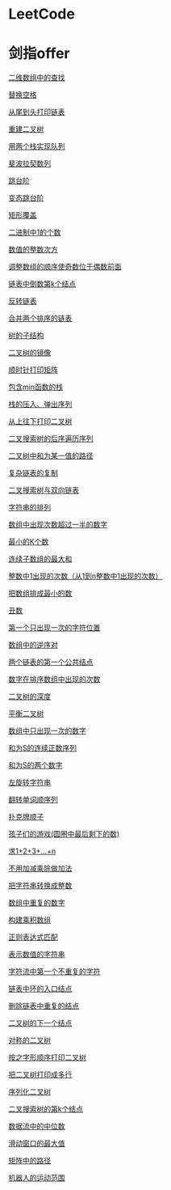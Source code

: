 # LeetCode
[]()
# 剑指offer

[二维数组中的查找](https://github.com/BaYongJian/Algorithm/tree/master/%E5%89%91%E6%8C%87offer/%E4%BA%8C%E7%BB%B4%E6%95%B0%E7%BB%84%E4%B8%AD%E7%9A%84%E6%9F%A5%E6%89%BE)

[替换空格]()  

[从尾到头打印链表](https://github.com/BaYongJian/Algorithm/tree/master/%E5%89%91%E6%8C%87offer/%E4%BB%8E%E5%B0%BE%E5%88%B0%E5%A4%B4%E6%89%93%E5%8D%B0%E9%93%BE%E8%A1%A8)  

[重建二叉树](https://github.com/BaYongJian/Algorithm/tree/master/%E5%89%91%E6%8C%87offer/%E9%87%8D%E5%BB%BA%E4%BA%8C%E5%8F%89%E6%A0%91)
  
[用两个栈实现队列](https://github.com/BaYongJian/Algorithm/tree/master/%E5%89%91%E6%8C%87offer/%E7%94%A8%E4%B8%A4%E4%B8%AA%E6%A0%88%E5%AE%9E%E7%8E%B0%E9%98%9F%E5%88%97)  

[斐波拉契数列](https://github.com/BaYongJian/Algorithm/tree/master/%E5%89%91%E6%8C%87offer/Fibonacci%E6%95%B0%E5%88%97)  

[跳台阶](https://github.com/BaYongJian/Algorithm/tree/master/%E5%89%91%E6%8C%87offer/%E8%B7%B3%E5%8F%B0%E9%98%B6)  

[变态跳台阶](https://github.com/BaYongJian/Algorithm/tree/master/%E5%89%91%E6%8C%87offer/%E5%8F%98%E6%80%81%E8%B7%B3%E5%8F%B0%E9%98%B6)  

[矩形覆盖](https://github.com/BaYongJian/Algorithm/tree/master/%E5%89%91%E6%8C%87offer/%E7%9F%A9%E5%BD%A2%E8%A6%86%E7%9B%96)  

[二进制中1的个数](https://github.com/BaYongJian/Algorithm/tree/master/%E5%89%91%E6%8C%87offer/%E4%BA%8C%E8%BF%9B%E5%88%B6%E4%B8%AD1%E7%9A%84%E4%B8%AA%E6%95%B0)  

[数值的整数次方](https://github.com/BaYongJian/Algorithm/tree/master/%E5%89%91%E6%8C%87offer/%E6%95%B0%E5%80%BC%E7%9A%84%E6%95%B4%E6%95%B0%E6%AC%A1%E6%96%B9)  

[调整数组的顺序使奇数位于偶数前面](https://github.com/BaYongJian/Algorithm/tree/master/%E5%89%91%E6%8C%87offer/%E8%B0%83%E6%95%B4%E6%95%B0%E7%BB%84%E9%A1%BA%E5%BA%8F%E4%BD%BF%E5%A5%87%E6%95%B0%E4%BD%8D%E4%BA%8E%E5%81%B6%E6%95%B0%E5%89%8D%E9%9D%A2)  

[链表中倒数第k个结点](https://github.com/BaYongJian/Algorithm/tree/master/%E5%89%91%E6%8C%87offer/%E9%93%BE%E8%A1%A8%E4%B8%AD%E5%80%92%E6%95%B0%E7%AC%ACk%E4%B8%AA%E7%BB%93%E7%82%B9)  

[反转链表](https://github.com/BaYongJian/Algorithm/tree/master/%E5%89%91%E6%8C%87offer/%E5%8F%8D%E8%BD%AC%E9%93%BE%E8%A1%A8)  

[合并两个排序的链表](https://github.com/BaYongJian/Algorithm/tree/master/%E5%89%91%E6%8C%87offer/%E5%90%88%E5%B9%B6%E4%B8%A4%E4%B8%AA%E6%8E%92%E5%BA%8F%E7%9A%84%E9%93%BE%E8%A1%A8)  

[树的子结构](https://github.com/BaYongJian/Algorithm/tree/master/%E5%89%91%E6%8C%87offer/%E6%A0%91%E7%9A%84%E5%AD%90%E7%BB%93%E6%9E%84)  

[二叉树的镜像](https://github.com/BaYongJian/Algorithm/tree/master/%E5%89%91%E6%8C%87offer/%E4%BA%8C%E5%8F%89%E6%A0%91%E7%9A%84%E9%95%9C%E5%83%8F)  

[顺时针打印矩阵]()  

[包含min函数的栈](https://github.com/BaYongJian/Algorithm/tree/master/%E5%89%91%E6%8C%87offer/%E5%8C%85%E5%90%ABmin%E5%87%BD%E6%95%B0%E7%9A%84%E6%A0%88)  

[栈的压入、弹出序列](https://github.com/BaYongJian/Algorithm/tree/master/%E5%89%91%E6%8C%87offer/%E6%A0%88%E7%9A%84%E5%8E%8B%E5%85%A5%E3%80%81%E5%BC%B9%E5%87%BA%E5%BA%8F%E5%88%97)  

[从上往下打印二叉树](https://github.com/BaYongJian/Algorithm/tree/master/%E5%89%91%E6%8C%87offer/%E4%BB%8E%E4%B8%8A%E5%BE%80%E4%B8%8B%E6%89%93%E5%8D%B0%E4%BA%8C%E5%8F%89%E6%A0%91)  

[二叉搜索树的后序遍历序列](https://github.com/BaYongJian/Algorithm/tree/master/%E5%89%91%E6%8C%87offer/%E4%BA%8C%E5%8F%89%E6%90%9C%E7%B4%A2%E6%A0%91%E7%9A%84%E5%90%8E%E5%BA%8F%E9%81%8D%E5%8E%86%E5%BA%8F%E5%88%97)  

[二叉树中和为某一值的路径](https://github.com/BaYongJian/Algorithm/tree/master/%E5%89%91%E6%8C%87offer/%E4%BA%8C%E5%8F%89%E6%A0%91%E4%B8%AD%E5%92%8C%E4%B8%BA%E6%9F%90%E4%B8%80%E5%80%BC%E7%9A%84%E8%B7%AF%E5%BE%84)  

[复杂链表的复制](https://github.com/BaYongJian/Algorithm/tree/master/%E5%89%91%E6%8C%87offer/%E5%A4%8D%E6%9D%82%E9%93%BE%E8%A1%A8%E7%9A%84%E5%A4%8D%E5%88%B6)  

[二叉搜索树与双向链表]()  

[字符串的排列]()  

[数组中出现次数超过一半的数字](https://github.com/BaYongJian/Algorithm/tree/master/%E5%89%91%E6%8C%87offer/%E6%95%B0%E7%BB%84%E4%B8%AD%E5%87%BA%E7%8E%B0%E6%AC%A1%E6%95%B0%E8%B6%85%E8%BF%87%E4%B8%80%E5%8D%8A%E7%9A%84%E6%95%B0%E5%AD%97)  

[最小的K个数](https://github.com/BaYongJian/Algorithm/tree/master/%E5%89%91%E6%8C%87offer/%E6%9C%80%E5%B0%8F%E7%9A%84k%E4%B8%AA%E6%95%B0)  

[连续子数组的最大和]()  

[整数中1出现的次数（从1到n整数中1出现的次数）](https://github.com/BaYongJian/Algorithm/tree/master/%E5%89%91%E6%8C%87offer/%E6%95%B4%E6%95%B0%E4%B8%AD1%E5%87%BA%E7%8E%B0%E7%9A%84%E6%AC%A1%E6%95%B0)  

[把数组排成最小的数]()  

[丑数](https://github.com/BaYongJian/Algorithm/tree/master/%E5%89%91%E6%8C%87offer/%E4%B8%91%E6%95%B0)  

[第一个只出现一次的字符位置](https://github.com/BaYongJian/Algorithm/tree/master/%E5%89%91%E6%8C%87offer/%E7%AC%AC%E4%B8%80%E4%B8%AA%E5%8F%AA%E5%87%BA%E7%8E%B0%E4%B8%80%E6%AC%A1%E7%9A%84%E5%AD%97%E7%AC%A6)  

[数组中的逆序对](https://github.com/BaYongJian/Algorithm/tree/master/%E5%89%91%E6%8C%87offer/%E6%95%B0%E7%BB%84%E4%B8%AD%E7%9A%84%E9%80%86%E5%BA%8F%E5%AF%B9)  

[两个链表的第一个公共结点](https://github.com/BaYongJian/Algorithm/tree/master/%E5%89%91%E6%8C%87offer/%E4%B8%A4%E4%B8%AA%E9%93%BE%E8%A1%A8%E7%AC%AC%E4%B8%80%E4%B8%AA%E5%85%AC%E5%85%B1%E7%BB%93%E7%82%B9)  

[数字在排序数组中出现的次数](https://github.com/BaYongJian/Algorithm/tree/master/%E5%89%91%E6%8C%87offer/%E6%95%B0%E5%AD%97%E5%9C%A8%E6%8E%92%E5%BA%8F%E6%95%B0%E7%BB%84%E4%B8%AD%E5%87%BA%E7%8E%B0%E7%9A%84%E6%AC%A1%E6%95%B0)  

[二叉树的深度](https://github.com/BaYongJian/Algorithm/tree/master/%E5%89%91%E6%8C%87offer/%E4%BA%8C%E5%8F%89%E6%A0%91%E7%9A%84%E6%B7%B1%E5%BA%A6)  

[平衡二叉树](https://github.com/BaYongJian/Algorithm/tree/master/%E5%89%91%E6%8C%87offer/%E5%B9%B3%E8%A1%A1%E4%BA%8C%E5%8F%89%E6%A0%91)  

[数组中只出现一次的数字](https://github.com/BaYongJian/Algorithm/tree/master/%E5%89%91%E6%8C%87offer/%E6%95%B0%E7%BB%84%E4%B8%AD%E5%8F%AA%E5%87%BA%E7%8E%B0%E4%B8%80%E6%AC%A1%E7%9A%84%E6%95%B0%E5%AD%97)   

[和为S的连续正数序列](https://github.com/BaYongJian/Algorithm/tree/master/%E5%89%91%E6%8C%87offer/%E5%92%8C%E4%B8%BAS%E7%9A%84%E8%BF%9E%E7%BB%AD%E6%AD%A3%E6%95%B0%E5%BA%8F%E5%88%97)   

[和为S的两个数字](https://github.com/BaYongJian/Algorithm/tree/master/%E5%89%91%E6%8C%87offer/%E5%92%8C%E4%B8%BAS%E7%9A%84%E4%B8%A4%E4%B8%AA%E6%95%B0%E5%AD%97)   

[左旋转字符串](https://github.com/BaYongJian/Algorithm/tree/master/%E5%89%91%E6%8C%87offer/%E5%B7%A6%E6%97%8B%E8%BD%AC%E5%AD%97%E7%AC%A6%E4%B8%B2)  

[翻转单词顺序列]()  

[扑克牌顺子](https://github.com/BaYongJian/Algorithm/tree/master/%E5%89%91%E6%8C%87offer/%E6%89%91%E5%85%8B%E7%89%8C%E9%A1%BA%E5%AD%90)  

[孩子们的游戏(圆圈中最后剩下的数)](https://github.com/BaYongJian/Algorithm/tree/master/%E5%89%91%E6%8C%87offer/%E5%AD%A9%E5%AD%90%E4%BB%AC%E7%9A%84%E6%B8%B8%E6%88%8F(%E5%9C%86%E5%9C%88%E4%B8%AD%E6%9C%80%E5%90%8E%E5%89%A9%E4%B8%8B%E7%9A%84%E6%95%B0))  

[求1+2+3+...+n](https://github.com/BaYongJian/Algorithm/tree/master/%E5%89%91%E6%8C%87offer/%E6%B1%821%2B2%2B3%2B...%2Bn)  

[不用加减乘除做加法](https://github.com/BaYongJian/Algorithm/tree/master/%E5%89%91%E6%8C%87offer/%E4%B8%8D%E7%94%A8%E5%8A%A0%E5%87%8F%E6%B3%95%E5%81%9A%E5%8A%A0%E6%B3%95)  

[把字符串转换成整数](https://github.com/BaYongJian/Algorithm/tree/master/%E5%89%91%E6%8C%87offer/%E6%8A%8A%E5%AD%97%E7%AC%A6%E4%B8%B2%E8%BD%AC%E6%8D%A2%E6%88%90%E6%95%B4%E6%95%B0)  

[数组中重复的数字](https://github.com/BaYongJian/Algorithm/tree/master/%E5%89%91%E6%8C%87offer/%E6%95%B0%E7%BB%84%E4%B8%AD%E9%87%8D%E5%A4%8D%E7%9A%84%E6%95%B0%E5%AD%97)  

[构建乘积数组](https://github.com/BaYongJian/Algorithm/tree/master/%E5%89%91%E6%8C%87offer/%E6%9E%84%E5%BB%BA%E4%B9%98%E7%A7%AF%E6%95%B0%E7%BB%84)  

[正则表达式匹配]()  

[表示数值的字符串](https://github.com/BaYongJian/Algorithm/tree/master/%E5%89%91%E6%8C%87offer/%E8%A1%A8%E7%A4%BA%E6%95%B0%E5%80%BC%E7%9A%84%E5%AD%97%E7%AC%A6%E4%B8%B2)  

[字符流中第一个不重复的字符](https://github.com/BaYongJian/Algorithm/tree/master/%E5%89%91%E6%8C%87offer/%E5%AD%97%E7%AC%A6%E6%B5%81%E4%B8%AD%E7%AC%AC%E4%B8%80%E4%B8%AA%E4%B8%8D%E9%87%8D%E5%A4%8D%E7%9A%84%E5%AD%97%E7%AC%A6)  

[链表中环的入口结点](https://github.com/BaYongJian/Algorithm/tree/master/%E5%89%91%E6%8C%87offer/%E9%93%BE%E8%A1%A8%E4%B8%AD%E7%8E%AF%E7%9A%84%E5%85%A5%E5%8F%A3%E7%BB%93%E7%82%B9)  

[删除链表中重复的结点](https://github.com/BaYongJian/Algorithm/tree/master/%E5%89%91%E6%8C%87offer/%E5%88%A0%E9%99%A4%E9%93%BE%E8%A1%A8%E4%B8%AD%E9%87%8D%E5%A4%8D%E7%9A%84%E7%BB%93%E7%82%B9)  

[二叉树的下一个结点](https://github.com/BaYongJian/Algorithm/tree/master/%E5%89%91%E6%8C%87offer/%E4%BA%8C%E5%8F%89%E6%A0%91%E7%9A%84%E4%B8%8B%E4%B8%80%E4%B8%AA%E7%BB%93%E7%82%B9)  

[对称的二叉树](https://github.com/BaYongJian/Algorithm/tree/master/%E5%89%91%E6%8C%87offer/%E5%AF%B9%E7%A7%B0%E7%9A%84%E4%BA%8C%E5%8F%89%E6%A0%91)  

[按之字形顺序打印二叉树](https://github.com/BaYongJian/Algorithm/tree/master/%E5%89%91%E6%8C%87offer/%E6%8C%89%E4%B9%8B%E5%AD%97%E5%BD%A2%E9%A1%BA%E5%BA%8F%E6%89%93%E5%8D%B0%E4%BA%8C%E5%8F%89%E6%A0%91)  

[把二叉树打印成多行](https://github.com/BaYongJian/Algorithm/tree/master/%E5%89%91%E6%8C%87offer/%E6%8A%8A%E4%BA%8C%E5%8F%89%E6%A0%91%E6%89%93%E5%8D%B0%E6%88%90%E5%A4%9A%E8%A1%8C)  

[序列化二叉树](https://github.com/BaYongJian/Algorithm/tree/master/%E5%89%91%E6%8C%87offer/%E5%BA%8F%E5%88%97%E5%8C%96%E4%BA%8C%E5%8F%89%E6%A0%91)  

[二叉搜索树的第k个结点](https://github.com/BaYongJian/Algorithm/tree/master/%E5%89%91%E6%8C%87offer/%E4%BA%8C%E5%8F%89%E6%90%9C%E7%B4%A2%E6%A0%91%E7%9A%84%E7%AC%ACk%E4%B8%AA%E7%BB%93%E7%82%B9)  

[数据流中的中位数]()  

[滑动窗口的最大值](https://github.com/BaYongJian/Algorithm/tree/master/%E5%89%91%E6%8C%87offer/%E6%BB%91%E5%8A%A8%E7%AA%97%E5%8F%A3%E7%9A%84%E6%9C%80%E5%A4%A7%E5%80%BC)  

[矩阵中的路径]()  

[机器人的运动范围](https://github.com/BaYongJian/Algorithm/tree/master/%E5%89%91%E6%8C%87offer/%E6%9C%BA%E5%99%A8%E4%BA%BA%E7%9A%84%E8%BF%90%E5%8A%A8%E8%8C%83%E5%9B%B4)
